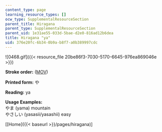 ```yaml
---
content_type: page
learning_resource_types: []
ocw_type: SupplementalResourceSection
parent_title: Hiragana
parent_type: SupplementalResourceSection
parent_uid: 1e31ae55-033d-5bae-d2e0-816ad12b6dea
title: Hiragana "ya"
uid: 376e20fc-6b34-0b9a-b8f7-a0b389997cdc
---
```


![0468.gif]({{< resource_file 20be86f3-7030-5170-6645-976ea869046e >}})

**Stroke order:** ([MOV](http://www.archive.org/download/MITRES21F.01S10_HIRAGANA_CHARACTERS/0468.mov))

**Printed form:** や

**Reading:** ya

**Usage Examples:**  
やま (yama) mountain  
やさしい (yasasii/yasashii) easy

  
\[[Home]({{< baseurl >}}/pages/hiragana)\]